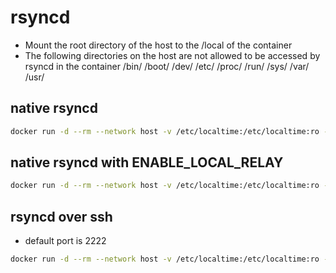 # rsyncd
- Mount the root directory of the host to the /local of the container
- The following directories on the host are not allowed to be accessed by rsyncd in the container
    /bin/ /boot/ /dev/ /etc/ /proc/ /run/ /sys/ /var/ /usr/

## native rsyncd
```sh
docker run -d --rm --network host -v /etc/localtime:/etc/localtime:ro -v /:/local -e TZ=CST-8 kaichao/rsyncd 
```
## native rsyncd with ENABLE_LOCAL_RELAY
```sh
docker run -d --rm --network host -v /etc/localtime:/etc/localtime:ro -v /:/local -e TZ=CST-8 -e ENABLE_LOCAL_RELAY=yes kaichao/rsyncd 
```
## rsyncd over ssh
- default port is 2222
```sh
docker run -d --rm --network host -v /etc/localtime:/etc/localtime:ro -v /:/local -e TZ=CST-8 -e TRANSPORT_TYPE=ssh kaichao/rsyncd 
```
